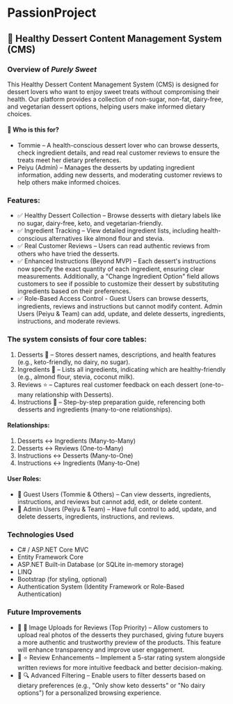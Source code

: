 # PassionProject

## 🍰 Healthy Dessert Content Management System (CMS)

### Overview of *Purely Sweet*
This Healthy Dessert Content Management System (CMS) is designed for dessert lovers who want to enjoy sweet treats without compromising their health. Our platform provides a collection of non-sugar, non-fat, dairy-free, and vegetarian dessert options, helping users make informed dietary choices.

#### 🎯 Who is this for?
- Tommie – A health-conscious dessert lover who can browse desserts, check ingredient details, and read real customer reviews to ensure the treats meet her dietary preferences.
- Peiyu (Admin) – Manages the desserts by updating ingredient information, adding new desserts, and moderating customer reviews to help others make informed choices.

### Features:
- ✅ Healthy Dessert Collection – Browse desserts with dietary labels like no sugar, dairy-free, keto, and vegetarian-friendly.
- ✅ Ingredient Tracking – View detailed ingredient lists, including health-conscious alternatives like almond flour and stevia.
- ✅ Real Customer Reviews – Users can read authentic reviews from others who have tried the desserts.
- ✅ Enhanced Instructions (Beyond MVP) – Each dessert's instructions now specify the exact quantity of each ingredient, ensuring clear measurements. Additionally, a "Change Ingredient Option" field allows customers to see if possible to customize their dessert by substituting ingredients based on their preferences.
- ✅ Role-Based Access Control - 
Guest Users can browse desserts, ingredients, reviews and instructions but cannot modify content.
Admin Users (Peiyu & Team) can add, update, and delete desserts, ingredients, instructions, and moderate reviews.

### The system consists of four core tables:
1. Desserts 🍰 – Stores dessert names, descriptions, and health features (e.g., keto-friendly, no dairy, no sugar).
2. Ingredients 🥄 – Lists all ingredients, indicating which are healthy-friendly (e.g., almond flour, stevia, coconut milk).
3. Reviews ⭐ – Captures real customer feedback on each dessert (one-to-many relationship with Desserts).
4. Instructions 📜 – Step-by-step preparation guide, referencing both desserts and ingredients (many-to-one relationships).

#### Relationships:
1. Desserts ↔ Ingredients (Many-to-Many)
2. Desserts ↔ Reviews (One-to-Many)
3. Instructions ↔ Desserts (Many-to-One)
4. Instructions ↔ Ingredients (Many-to-One)

#### User Roles:
- 🔹 Guest Users (Tommie & Others) – Can view desserts, ingredients, instructions, and reviews but cannot add, edit, or delete content.
- 🔹 Admin Users (Peiyu & Team) – Have full control to add, update, and delete desserts, ingredients, instructions, and reviews.

### Technologies Used
- C# / ASP.NET Core MVC
- Entity Framework Core
- ASP.NET Built-in Database (or SQLite in-memory storage)
- LINQ
- Bootstrap (for styling, optional)
- Authentication System (Identity Framework or Role-Based Authentication)

### Future Improvements
- 🔹 📸 Image Uploads for Reviews (Top Priority) – Allow customers to upload real photos of the desserts they purchased, giving future buyers a more authentic and trustworthy preview of the products. This feature will enhance transparency and improve user engagement.
- 🔹 ⭐ Review Enhancements – Implement a 5-star rating system alongside written reviews for more intuitive feedback and better decision-making.
- 🔹 🔍 Advanced Filtering – Enable users to filter desserts based on dietary preferences (e.g., "Only show keto desserts" or "No dairy options") for a personalized browsing experience.




